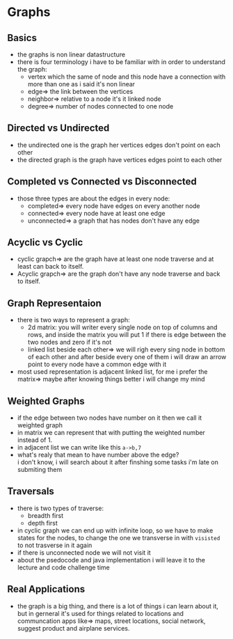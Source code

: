 # Graphs
## Basics
- the graphs is non linear datastructure
- there is four terminology i have to be familiar with in order to understand the graph:
   - vertex which the same of node and this node have a connection with more than one as i said it's non linear 
   - edge=> the link between the vertices
   - neighbor=> relative to a node it's it linked node
   - degree=> number of nodes connected to one node

## Directed vs Undirected
- the undirected one is the graph her vertices edges don't point on each other
- the directed graph is the graph have vertices edges point to each other
## Completed vs Connected vs Disconnected
- those three types are about the edges in every node:
   - completed=> every node have edges on every another node
   - connected=> every node have at least one edge
   - unconnected=> a graph that has nodes don't have any edge
## Acyclic vs Cyclic
- cyclic grapch=> are the graph have at least one node traverse and at least can back to itself.
- Acyclic grapch=> are the graph don't have any node traverse and back to itself.
## Graph Representaion
- there is two ways to represent a graph:
   - 2d matrix:
   you will writer every single node on top of columns and rows, and inside the matrix you will put 1 if there is edge between the two nodes and zero if it's not
   - linked list beside each other=> we will righ every sing node in bottom of each other and after beside every one of them i will draw an arrow point to every node have a common edge with it
- most used representation is adjacent linked list, for me i prefer the matrix=> maybe after knowing things better i will change my mind
## Weighted Graphs
- if the edge between two nodes have number on it then we call it weighted graph
- in matrix we can represent that with putting the weighted number instead of 1.
- in adjacent list we can write like this `a->b,7`
- what's realy that mean to have number above the edge?    
i don't know, i will search about it after finshing some tasks i'm late on submiting them    
## Traversals
- there is two types of traverse:
   - breadth first
   - depth first    
- in cyclic graph we can end up with infinite loop, so we have to make states for the nodes, to change the one we transverse in with `visisted` to not trasverse in it again
- if there is unconnected node we will not visit it 
- about the psedocode and java implementation i will leave it to the lecture and code challenge time
## Real Applications
- the graph is a big thing, and there is a lot of things i can learn about it, but in gerneral it's used for things related to locations and communcation apps like=> maps, street locations, social network, suggest product and airplane services.